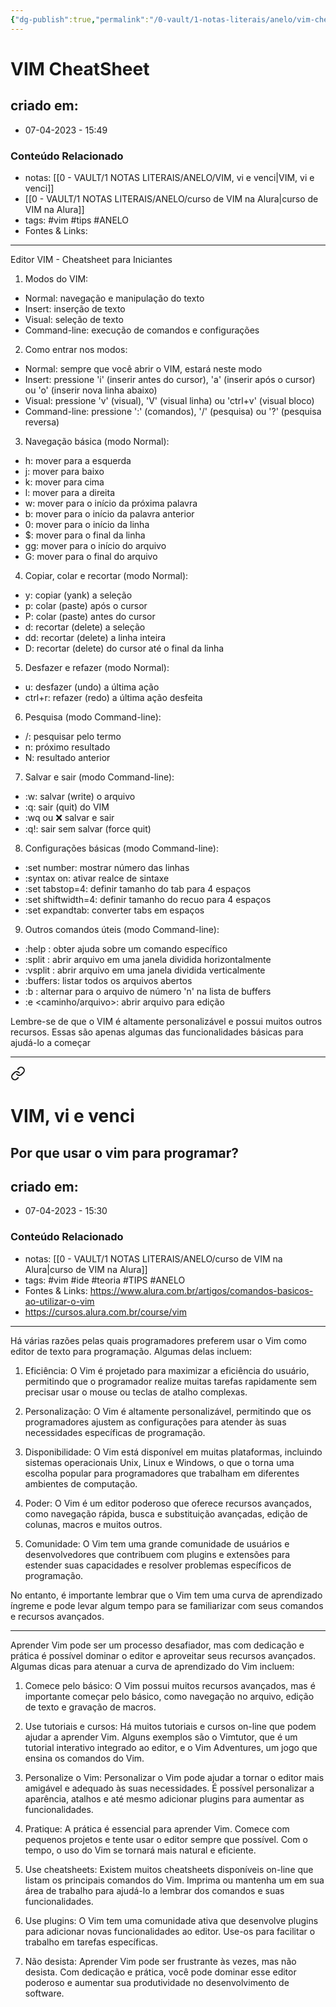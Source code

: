 ```yaml
---
{"dg-publish":true,"permalink":"/0-vault/1-notas-literais/anelo/vim-cheat-sheet/","tags":["vim","tips","ANELO"],"dgHomeLink":true,"dgShowLocalGraph":true,"dgShowFileTree":true,"dgEnableSearch":true}
---
```


# VIM CheatSheet

## criado em: 
-  07-04-2023 - 15:49

### Conteúdo Relacionado
- notas: [[0 - VAULT/1 NOTAS LITERAIS/ANELO/VIM, vi e venci\|VIM, vi e venci]]
- [[0 - VAULT/1 NOTAS LITERAIS/ANELO/curso de VIM na Alura\|curso de VIM na Alura]]
- tags: #vim #tips #ANELO 
- Fontes & Links: 

---

Editor VIM - Cheatsheet para Iniciantes

1.  Modos do VIM:

-   Normal: navegação e manipulação do texto
-   Insert: inserção de texto
-   Visual: seleção de texto
-   Command-line: execução de comandos e configurações

2.  Como entrar nos modos:

-   Normal: sempre que você abrir o VIM, estará neste modo
-   Insert: pressione 'i' (inserir antes do cursor), 'a' (inserir após o cursor) ou 'o' (inserir nova linha abaixo)
-   Visual: pressione 'v' (visual), 'V' (visual linha) ou 'ctrl+v' (visual bloco)
-   Command-line: pressione ':' (comandos), '/' (pesquisa) ou '?' (pesquisa reversa)

3.  Navegação básica (modo Normal):

-   h: mover para a esquerda
-   j: mover para baixo
-   k: mover para cima
-   l: mover para a direita
-   w: mover para o início da próxima palavra
-   b: mover para o início da palavra anterior
-   0: mover para o início da linha
-   $: mover para o final da linha
-   gg: mover para o início do arquivo
-   G: mover para o final do arquivo

4.  Copiar, colar e recortar (modo Normal):

-   y: copiar (yank) a seleção
-   p: colar (paste) após o cursor
-   P: colar (paste) antes do cursor
-   d: recortar (delete) a seleção
-   dd: recortar (delete) a linha inteira
-   D: recortar (delete) do cursor até o final da linha

5.  Desfazer e refazer (modo Normal):

-   u: desfazer (undo) a última ação
-   ctrl+r: refazer (redo) a última ação desfeita

6.  Pesquisa (modo Command-line):

-   /<termo>: pesquisar pelo termo
-   n: próximo resultado
-   N: resultado anterior

7.  Salvar e sair (modo Command-line):

-   :w: salvar (write) o arquivo
-   :q: sair (quit) do VIM
-   :wq ou :x: salvar e sair
-   :q!: sair sem salvar (force quit)

8.  Configurações básicas (modo Command-line):

-   :set number: mostrar número das linhas
-   :syntax on: ativar realce de sintaxe
-   :set tabstop=4: definir tamanho do tab para 4 espaços
-   :set shiftwidth=4: definir tamanho do recuo para 4 espaços
-   :set expandtab: converter tabs em espaços

9.  Outros comandos úteis (modo Command-line):

-   :help <comando>: obter ajuda sobre um comando específico
-   :split <arquivo>: abrir arquivo em uma janela dividida horizontalmente
-   :vsplit <arquivo>: abrir arquivo em uma janela dividida verticalmente
-   :buffers: listar todos os arquivos abertos
-   :b <n>: alternar para o arquivo de número 'n' na lista de buffers
-   :e <caminho/arquivo>: abrir arquivo para edição

Lembre-se de que o VIM é altamente personalizável e possui muitos outros recursos. Essas são apenas algumas das funcionalidades básicas para ajudá-lo a começar

---


<div class="transclusion internal-embed is-loaded"><a class="markdown-embed-link" href="/0-vault/1-notas-literais/anelo/vim-vi-e-venci/" aria-label="Open link"><svg xmlns="http://www.w3.org/2000/svg" width="24" height="24" viewBox="0 0 24 24" fill="none" stroke="currentColor" stroke-width="2" stroke-linecap="round" stroke-linejoin="round" class="svg-icon lucide-link"><path d="M10 13a5 5 0 0 0 7.54.54l3-3a5 5 0 0 0-7.07-7.07l-1.72 1.71"></path><path d="M14 11a5 5 0 0 0-7.54-.54l-3 3a5 5 0 0 0 7.07 7.07l1.71-1.71"></path></svg></a><div class="markdown-embed">




# VIM, vi e venci
## Por que usar o vim para programar?

## criado em: 
-  07-04-2023 - 15:30

### Conteúdo Relacionado
- notas: [[0 - VAULT/1 NOTAS LITERAIS/ANELO/curso de VIM na Alura\|curso de VIM na Alura]]
- tags: #vim #ide #teoria #TIPS #ANELO 
- Fontes & Links: https://www.alura.com.br/artigos/comandos-basicos-ao-utilizar-o-vim
- https://cursos.alura.com.br/course/vim

---

Há várias razões pelas quais programadores preferem usar o Vim como editor de texto para programação. Algumas delas incluem:

1.  Eficiência: O Vim é projetado para maximizar a eficiência do usuário, permitindo que o programador realize muitas tarefas rapidamente sem precisar usar o mouse ou teclas de atalho complexas.
    
2.  Personalização: O Vim é altamente personalizável, permitindo que os programadores ajustem as configurações para atender às suas necessidades específicas de programação.
    
3.  Disponibilidade: O Vim está disponível em muitas plataformas, incluindo sistemas operacionais Unix, Linux e Windows, o que o torna uma escolha popular para programadores que trabalham em diferentes ambientes de computação.
    
4.  Poder: O Vim é um editor poderoso que oferece recursos avançados, como navegação rápida, busca e substituição avançadas, edição de colunas, macros e muitos outros.
    
5.  Comunidade: O Vim tem uma grande comunidade de usuários e desenvolvedores que contribuem com plugins e extensões para estender suas capacidades e resolver problemas específicos de programação.
    

No entanto, é importante lembrar que o Vim tem uma curva de aprendizado íngreme e pode levar algum tempo para se familiarizar com seus comandos e recursos avançados.

---

Aprender Vim pode ser um processo desafiador, mas com dedicação e prática é possível dominar o editor e aproveitar seus recursos avançados. Algumas dicas para atenuar a curva de aprendizado do Vim incluem:

1.  Comece pelo básico: O Vim possui muitos recursos avançados, mas é importante começar pelo básico, como navegação no arquivo, edição de texto e gravação de macros.
    
2.  Use tutoriais e cursos: Há muitos tutoriais e cursos on-line que podem ajudar a aprender Vim. Alguns exemplos são o Vimtutor, que é um tutorial interativo integrado ao editor, e o Vim Adventures, um jogo que ensina os comandos do Vim.
    
3.  Personalize o Vim: Personalizar o Vim pode ajudar a tornar o editor mais amigável e adequado às suas necessidades. É possível personalizar a aparência, atalhos e até mesmo adicionar plugins para aumentar as funcionalidades.
    
4.  Pratique: A prática é essencial para aprender Vim. Comece com pequenos projetos e tente usar o editor sempre que possível. Com o tempo, o uso do Vim se tornará mais natural e eficiente.
    
5.  Use cheatsheets: Existem muitos cheatsheets disponíveis on-line que listam os principais comandos do Vim. Imprima ou mantenha um em sua área de trabalho para ajudá-lo a lembrar dos comandos e suas funcionalidades.
    
6.  Use plugins: O Vim tem uma comunidade ativa que desenvolve plugins para adicionar novas funcionalidades ao editor. Use-os para facilitar o trabalho em tarefas específicas.
    
7.  Não desista: Aprender Vim pode ser frustrante às vezes, mas não desista. Com dedicação e prática, você pode dominar esse editor poderoso e aumentar sua produtividade no desenvolvimento de software.

</div></div>

